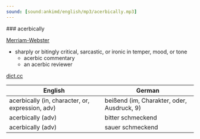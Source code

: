 ```yaml
---
sound: [sound:ankimd/english/mp3/acerbically.mp3]
---
```


\### acerbically

[Merriam-Webster](https://www.merriam-webster.com/dictionary/acerbically)

- sharply or bitingly critical, sarcastic, or ironic in temper, mood, or tone
    - acerbic commentary
    - an acerbic reviewer

[dict.cc](https://www.dict.cc/acerbically)

| English        | German       |
| -------------- | ------------ |
| acerbically (in, character, or, expression, adv) | beißend (im, Charakter, oder, Ausdruck, 9) |
| acerbically (adv) | bitter schmeckend |
| acerbically (adv) | sauer schmeckend |
